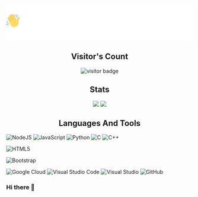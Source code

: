 <p align = "center"><img src="Hello-World-white.png"></p>
<h2 align="center"><b>Visitor's Count</b></h2>
<p align="center"><img src="https://profile-counter.glitch.me/%7BHardikShah04%7D/count.svg" alt="visitor badge"/></p>
<h2 align="center"><b>Stats</b></h2>
<p align="center">
<img src="https://github-readme-stats.vercel.app/api?username=HardikShah563&count_private=true&show_icons=true&&theme=chartreuse-dark&include_all_commits=true" width = "45%">
<img src="https://github-readme-streak-stats.herokuapp.com?user=HardikShah563&theme=chartreuse-dark" width = "45%">
</p>

<h2 align="center"><b>Languages And Tools</b></h2>

![NodeJS](https://img.shields.io/badge/node.js-%2343853D.svg?style=for-the-badge&logo=node.js&logoColor=white) 
![JavaScript](https://img.shields.io/badge/javascript-%23323330.svg?style=for-the-badge&logo=javascript&logoColor=%23F7DF1E) 
![Python](https://img.shields.io/badge/python-%2314354C.svg?style=for-the-badge&logo=python&logoColor=white) 
![C](https://img.shields.io/badge/c-%2314354C.svg?style=for-the-badge&logo=c&logoColor=white) 
![C++](https://img.shields.io/badge/c++-%2314354C.svg?style=for-the-badge&logo=c++&logoColor=white) 
<!-- ![C#](https://img.shields.io/badge/c%23-%23239120.svg?style=for-the-badge&logo=c-sharp&logoColor=white)  -->
![HTML5](https://img.shields.io/badge/html5-%23E34F26.svg?style=for-the-badge&logo=html5&logoColor=white) 
<!-- ![Express.js](https://img.shields.io/badge/express.js-%23404d59.svg?style=for-the-badge&logo=express&logoColor=%2361DAFB) 
![DiscordJS](https://img.shields.io/badge/discord.js-%232C3454.svg?style=for-the-badge&logo=Discord&logoColor=Blue)  -->
![Bootstrap](https://img.shields.io/badge/bootstrap-%23563D7C.svg?style=for-the-badge&logo=bootstrap&logoColor=white) 
<!-- ![MongoDB](https://img.shields.io/badge/MongoDB-%234ea94b.svg?style=for-the-badge&logo=mongodb&logoColor=white) 
![MySQL](https://img.shields.io/badge/mysql-%2300f.svg?style=for-the-badge&logo=mysql&logoColor=white)  -->
![Google Cloud](https://img.shields.io/badge/GoogleCloud-%234285F4.svg?style=for-the-badge&logo=google-cloud&logoColor=white) 
![Visual Studio Code](https://img.shields.io/badge/VisualStudioCode-0078d7.svg?style=for-the-badge&logo=visual-studio-code&logoColor=white) 
![Visual Studio](https://img.shields.io/badge/VisualStudio-5C2D91.svg?style=for-the-badge&logo=visual-studio&logoColor=white) 
![GitHub](https://img.shields.io/badge/github-%23121011.svg?style=for-the-badge&logo=github&logoColor=white) 

### Hi there 👋

<!--
**HardikShah563/HardikShah563** is a ✨ _special_ ✨ repository because its `README.md` (this file) appears on your GitHub profile.

Here are some ideas to get you started:

- 🔭 I’m currently working on ...
- 🌱 I’m currently learning ...
- 👯 I’m looking to collaborate on ...
- 🤔 I’m looking for help with ...
- 💬 Ask me about ...
- 📫 How to reach me: ...
- 😄 Pronouns: ...
- ⚡ Fun fact: ...
-->
